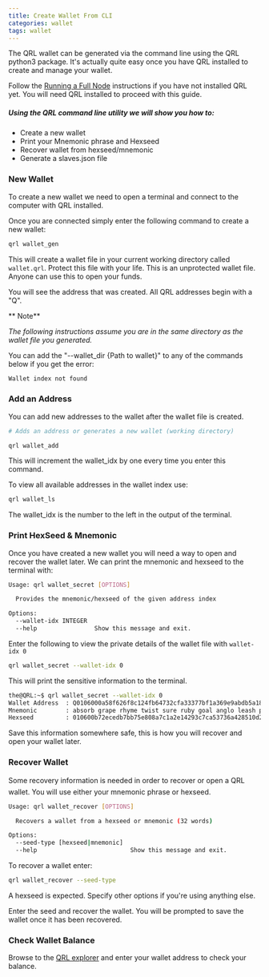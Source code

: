 ```yaml
---
title: Create Wallet From CLI
categories: wallet
tags: wallet
---
```


The QRL wallet can be generated via the command line using the QRL python3 package. It's actually quite easy once you have QRL installed to create and manage your wallet.

Follow the [Running a Full Node](/mining/full-node) instructions if you have not installed QRL yet. You will need QRL installed to proceed with this guide.

##### Using the QRL command line utility we will show you how to:
* Create a new wallet
* Print your Mnemonic phrase and Hexseed
* Recover wallet from hexseed/mnemonic
* Generate a slaves.json file


### New Wallet

To create a new wallet we need to open a terminal and connect to the computer with QRL installed.


Once you are connected simply enter the following command to create a new wallet:

```bash
qrl wallet_gen
```

This will create a wallet file in your current working directory called `wallet.qrl`. Protect this file with your life. This is an unprotected wallet file. Anyone can use this to open your funds.

 You will see the address that was created. All QRL addresses begin with a "Q".

** Note**

 *The following instructions assume you are in the same directory as the wallet file you generated.*

 You can add the "--wallet_dir {Path to wallet}" to any of the commands below if you get the error:

```bash
Wallet index not found
```


### Add an Address

You can add new addresses to the wallet after the wallet file is created.


```bash
# Adds an address or generates a new wallet (working directory)

qrl wallet_add
```

This will increment the wallet_idx by one every time you enter this command.

To view all available addresses in the wallet index use:

```bash
qrl wallet_ls
```


The wallet_idx is the number to the left in the output of the terminal.


### Print HexSeed & Mnemonic

Once you have created a new wallet you will need a way to open and recover the wallet later. We can print the mnemonic and hexseed to the terminal with:

```bash
Usage: qrl wallet_secret [OPTIONS]

  Provides the mnemonic/hexseed of the given address index

Options:
  --wallet-idx INTEGER
  --help                Show this message and exit.
```

Enter the following to view the private details of the wallet file with `wallet-idx 0`

```bash
qrl wallet_secret --wallet-idx 0
```

This will print the sensitive information to the terminal.
```bash
the@QRL:~$ qrl wallet_secret --wallet-idx 0
Wallet Address  : Q0106000a58f626f8c124fb64732cfa33377bf1a369e9abdb5a18177a93e78d3fb1e34b2dbf93e8
Mnemonic        : absorb grape rhyme twist sure ruby goal anglo leash piano beet naval legend fluent damage dust fish spot tissue youth pence binary calmly pose mortal even imply differ choux envoy joke sour pitch adverb
Hexseed         : 010600b72ecedb7bb75e808a7c1a2e14293c7ca53736a428510d2fe60ff3a1716e22ba8e8fc4946ea3c8299479749d08a4b031
```

Save this information somewhere safe, this is how you will recover and open your wallet later.


### Recover Wallet

Some recovery information is needed in order to recover or open a QRL wallet. You will use either your mnemonic phrase or hexseed.

```bash
Usage: qrl wallet_recover [OPTIONS]

  Recovers a wallet from a hexseed or mnemonic (32 words)

Options:
  --seed-type [hexseed|mnemonic]
  --help                          Show this message and exit.
```

To recover a wallet enter:

```bash
qrl wallet_recover --seed-type
```

A hexseed is expected. Specify other options if you're using anything else.

Enter the seed and recover the wallet. You will be prompted to save the wallet once it has been recovered.


### Check Wallet Balance


Browse to the [QRL explorer](https://explorer.theqrl.org) and enter your wallet address to check your balance.

